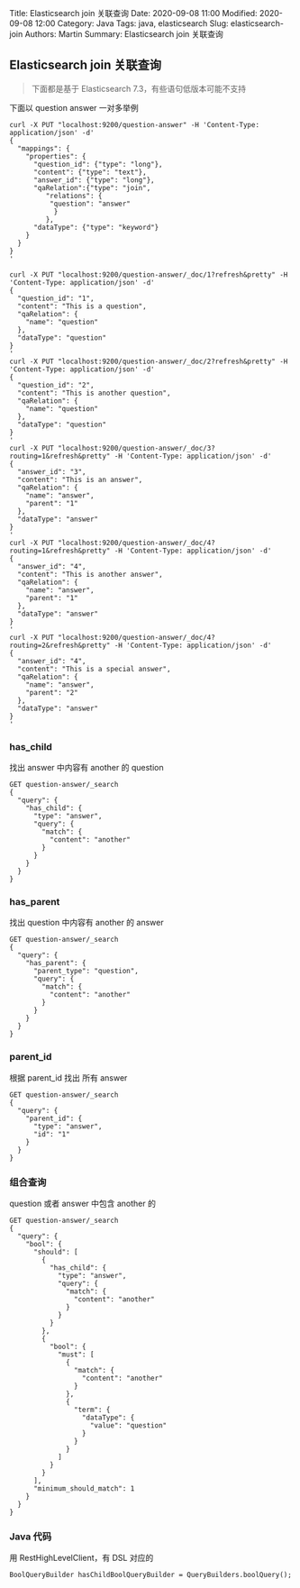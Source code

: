 Title: Elasticsearch join 关联查询
Date: 2020-09-08 11:00
Modified: 2020-09-08 12:00
Category: Java
Tags: java, elasticsearch
Slug: elasticsearch-join
Authors: Martin
Summary: Elasticsearch join 关联查询

## Elasticsearch join 关联查询

> 下面都是基于 Elasticsearch 7.3，有些语句低版本可能不支持

下面以 question answer 一对多举例

```
curl -X PUT "localhost:9200/question-answer" -H 'Content-Type: application/json' -d'
{
  "mappings": {
    "properties": {
      "question_id": {"type": "long"},
      "content": {"type": "text"},
      "answer_id": {"type": "long"},
      "qaRelation":{"type": "join",
         "relations": {
          "question": "answer"
           }
         },
      "dataType": {"type": "keyword"}
    }
  }
}
'
```

```
curl -X PUT "localhost:9200/question-answer/_doc/1?refresh&pretty" -H 'Content-Type: application/json' -d'
{
  "question_id": "1",
  "content": "This is a question",
  "qaRelation": {
    "name": "question" 
  },
  "dataType": "question"
}
'
curl -X PUT "localhost:9200/question-answer/_doc/2?refresh&pretty" -H 'Content-Type: application/json' -d'
{
  "question_id": "2",
  "content": "This is another question",
  "qaRelation": {
    "name": "question" 
  },
  "dataType": "question"
}
'
curl -X PUT "localhost:9200/question-answer/_doc/3?routing=1&refresh&pretty" -H 'Content-Type: application/json' -d'
{
  "answer_id": "3",
  "content": "This is an answer",
  "qaRelation": {
    "name": "answer", 
    "parent": "1" 
  },
  "dataType": "answer"
}
'
curl -X PUT "localhost:9200/question-answer/_doc/4?routing=1&refresh&pretty" -H 'Content-Type: application/json' -d'
{
  "answer_id": "4",
  "content": "This is another answer",
  "qaRelation": {
    "name": "answer",
    "parent": "1"
  },
  "dataType": "answer"
}
'
curl -X PUT "localhost:9200/question-answer/_doc/4?routing=2&refresh&pretty" -H 'Content-Type: application/json' -d'
{
  "answer_id": "4",
  "content": "This is a special answer",
  "qaRelation": {
    "name": "answer",
    "parent": "2"
  },
  "dataType": "answer"
}
'
```


### has_child

找出 answer 中内容有 another 的 question

```
GET question-answer/_search
{
  "query": {
    "has_child": {
      "type": "answer",
      "query": {
        "match": {
          "content": "another"
        }
      }
    }
  }
}
```



### has_parent

找出 question 中内容有 another 的 answer

```
GET question-answer/_search
{
  "query": {
    "has_parent": {
      "parent_type": "question",
      "query": {
        "match": {
          "content": "another"
        }
      }
    }
  }
}
```

### parent_id

根据 parent_id 找出 所有 answer

```
GET question-answer/_search
{
  "query": {
    "parent_id": {
      "type": "answer",
      "id": "1"
    }
  }
}
```


### 组合查询

question 或者 answer 中包含 another 的

```
GET question-answer/_search
{
  "query": {
    "bool": {
      "should": [
        {
          "has_child": {
            "type": "answer",
            "query": {
              "match": {
                "content": "another"
              }
            }
          }
        },
        {
          "bool": {
            "must": [
              {
                "match": {
                  "content": "another"
                }
              },
              {
                "term": {
                  "dataType": {
                    "value": "question"
                  }
                }
              }
            ]
          }
        }
      ],
      "minimum_should_match": 1
    }
  }
}
```

### Java 代码

用 RestHighLevelClient，有 DSL 对应的

```
BoolQueryBuilder hasChildBoolQueryBuilder = QueryBuilders.boolQuery();
```
 

